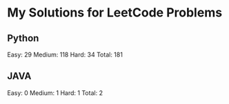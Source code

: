 # My Solutions for LeetCode Problems

## Python

Easy: 29
Medium: 118
Hard: 34
Total: 181

## JAVA

Easy: 0
Medium: 1
Hard: 1
Total: 2
